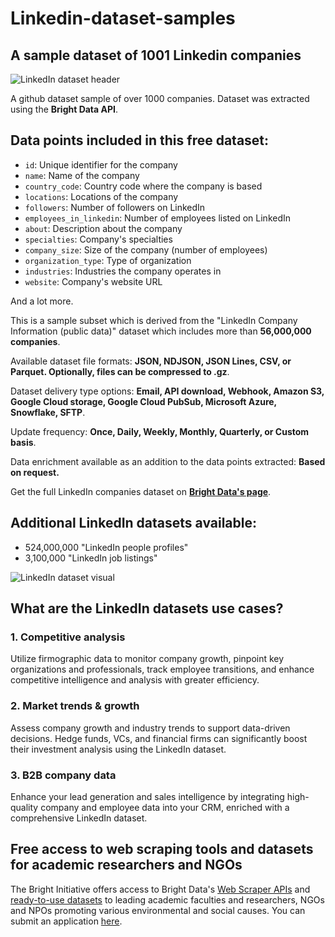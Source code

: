 # Linkedin-dataset-samples

<h2>A sample dataset of 1001 Linkedin companies</h2>

![LinkedIn dataset header](https://github.com/luminati-io/Linkedin-dataset-samples/blob/main/LinkedIn%20Datasets.png)

A github dataset sample of over 1000 companies. Dataset was extracted using the <b>Bright Data API</b>.

<h2>Data points included in this free dataset:</h2>

* ```id```: Unique identifier for the company
* ```name```: Name of the company
* ```country_code```: Country code where the company is based
* ```locations```: Locations of the company
* ```followers```: Number of followers on LinkedIn
* ```employees_in_linkedin```: Number of employees listed on LinkedIn
* ```about```: Description about the company
* ```specialties```: Company's specialties
* ```company_size```: Size of the company (number of employees)
* ```organization_type```: Type of organization
* ```industries```: Industries the company operates in
* ```website```: Company's website URL

And a lot more.

This is a sample subset which is derived from the "LinkedIn Company Information (public data)"
dataset which includes more than <b>56,000,000 companies</b>.

Available dataset file formats: <b>JSON, NDJSON, JSON Lines, CSV, or Parquet. Optionally, files can be compressed to .gz</b>.

Dataset delivery type options: <b>Email, API download, Webhook, Amazon S3, Google Cloud storage, Google Cloud PubSub, Microsoft Azure, Snowflake, SFTP</b>.

Update frequency: <b>Once, Daily, Weekly, Monthly, Quarterly, or Custom basis</b>.

Data enrichment available as an addition to the data points extracted: <b>Based on request.</b>

Get the full LinkedIn companies dataset on <b>[Bright Data's page](https://brightdata.com/products/datasets/linkedin/company)</b>.

<h2>Additional LinkedIn datasets available:</h2>

*   524,000,000 "LinkedIn people profiles" 
*   3,100,000 "LinkedIn job listings"

![LinkedIn dataset visual](https://github.com/luminati-io/Linkedin-dataset-samples/blob/main/linkedin-datasets-image.PNG)

<h2>What are the LinkedIn datasets use cases?</h2>

<h3>1. Competitive analysis</h3>

Utilize firmographic data to monitor company growth, pinpoint key organizations and professionals, track employee transitions, and enhance competitive intelligence and analysis with greater efficiency.

<h3>2. Market trends & growth</h3>

Assess company growth and industry trends to support data-driven decisions. Hedge funds, VCs, and financial firms can significantly boost their investment analysis using the LinkedIn dataset.

<h3>3. B2B company data</h3>

Enhance your lead generation and sales intelligence by integrating high-quality company and employee data into your CRM, enriched with a comprehensive LinkedIn dataset.

<h2>Free access to web scraping tools and datasets for academic researchers and NGOs</h2>

The Bright Initiative offers access to Bright Data's [Web Scraper APIs](https://brightdata.com/products/web-scraper) and [ready-to-use datasets](https://brightdata.com/products/datasets) to leading academic faculties and researchers, NGOs and NPOs promoting various environmental and social causes. You can submit an application [here](https://brightinitiative.com).
